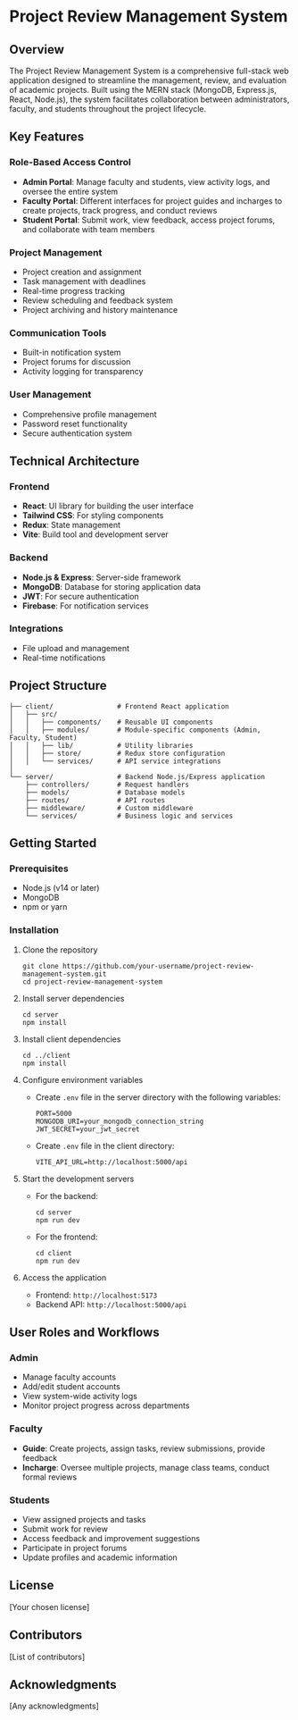 # Project Review Management System

## Overview
The Project Review Management System is a comprehensive full-stack web application designed to streamline the management, review, and evaluation of academic projects. Built using the MERN stack (MongoDB, Express.js, React, Node.js), the system facilitates collaboration between administrators, faculty, and students throughout the project lifecycle.

## Key Features

### Role-Based Access Control
- **Admin Portal**: Manage faculty and students, view activity logs, and oversee the entire system
- **Faculty Portal**: Different interfaces for project guides and incharges to create projects, track progress, and conduct reviews
- **Student Portal**: Submit work, view feedback, access project forums, and collaborate with team members

### Project Management
- Project creation and assignment
- Task management with deadlines
- Real-time progress tracking
- Review scheduling and feedback system
- Project archiving and history maintenance

### Communication Tools
- Built-in notification system
- Project forums for discussion
- Activity logging for transparency

### User Management
- Comprehensive profile management
- Password reset functionality
- Secure authentication system

## Technical Architecture

### Frontend
- **React**: UI library for building the user interface
- **Tailwind CSS**: For styling components
- **Redux**: State management
- **Vite**: Build tool and development server

### Backend
- **Node.js & Express**: Server-side framework
- **MongoDB**: Database for storing application data
- **JWT**: For secure authentication
- **Firebase**: For notification services

### Integrations
- File upload and management
- Real-time notifications

## Project Structure
```
├── client/                # Frontend React application
│   ├── src/
│   │   ├── components/    # Reusable UI components
│   │   ├── modules/       # Module-specific components (Admin, Faculty, Student)
│   │   ├── lib/           # Utility libraries
│   │   ├── store/         # Redux store configuration
│   │   └── services/      # API service integrations
│
└── server/                # Backend Node.js/Express application
    ├── controllers/       # Request handlers
    ├── models/            # Database models
    ├── routes/            # API routes
    ├── middleware/        # Custom middleware
    └── services/          # Business logic and services
```

## Getting Started

### Prerequisites
- Node.js (v14 or later)
- MongoDB
- npm or yarn

### Installation

1. Clone the repository
   ```
   git clone https://github.com/your-username/project-review-management-system.git
   cd project-review-management-system
   ```

2. Install server dependencies
   ```
   cd server
   npm install
   ```

3. Install client dependencies
   ```
   cd ../client
   npm install
   ```

4. Configure environment variables
   - Create `.env` file in the server directory with the following variables:
     ```
     PORT=5000
     MONGODB_URI=your_mongodb_connection_string
     JWT_SECRET=your_jwt_secret
     ```
   - Create `.env` file in the client directory:
     ```
     VITE_API_URL=http://localhost:5000/api
     ```

5. Start the development servers
   - For the backend:
     ```
     cd server
     npm run dev
     ```
   - For the frontend:
     ```
     cd client
     npm run dev
     ```

6. Access the application
   - Frontend: `http://localhost:5173`
   - Backend API: `http://localhost:5000/api`

## User Roles and Workflows

### Admin
- Manage faculty accounts
- Add/edit student accounts
- View system-wide activity logs
- Monitor project progress across departments

### Faculty
- **Guide**: Create projects, assign tasks, review submissions, provide feedback
- **Incharge**: Oversee multiple projects, manage class teams, conduct formal reviews

### Students
- View assigned projects and tasks
- Submit work for review
- Access feedback and improvement suggestions
- Participate in project forums
- Update profiles and academic information

## License
[Your chosen license]

## Contributors
[List of contributors]

## Acknowledgments
[Any acknowledgments] 